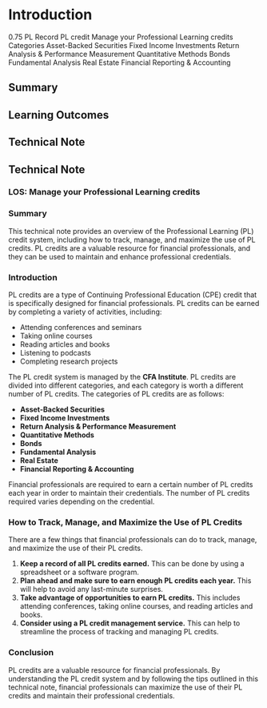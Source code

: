 # Introduction

0.75 PL Record PL credit Manage your Professional Learning credits Categories Asset-Backed Securities Fixed Income Investments Return Analysis & Performance Measurement Quantitative Methods Bonds Fundamental Analysis Real Estate Financial Reporting & Accounting

## Summary



## Learning Outcomes



## Technical Note

## Technical Note

### LOS: **Manage your Professional Learning credits**

### Summary

This technical note provides an overview of the Professional Learning (PL) credit system, including how to track, manage, and maximize the use of PL credits. PL credits are a valuable resource for financial professionals, and they can be used to maintain and enhance professional credentials.

### Introduction

PL credits are a type of Continuing Professional Education (CPE) credit that is specifically designed for financial professionals. PL credits can be earned by completing a variety of activities, including:

* Attending conferences and seminars
* Taking online courses
* Reading articles and books
* Listening to podcasts
* Completing research projects

The PL credit system is managed by the **CFA Institute**. PL credits are divided into different categories, and each category is worth a different number of PL credits. The categories of PL credits are as follows:

* **Asset-Backed Securities**
* **Fixed Income Investments**
* **Return Analysis & Performance Measurement**
* **Quantitative Methods**
* **Bonds**
* **Fundamental Analysis**
* **Real Estate**
* **Financial Reporting & Accounting**

Financial professionals are required to earn a certain number of PL credits each year in order to maintain their credentials. The number of PL credits required varies depending on the credential.

### How to Track, Manage, and Maximize the Use of PL Credits

There are a few things that financial professionals can do to track, manage, and maximize the use of their PL credits.

1. **Keep a record of all PL credits earned.** This can be done by using a spreadsheet or a software program.
2. **Plan ahead and make sure to earn enough PL credits each year.** This will help to avoid any last-minute surprises.
3. **Take advantage of opportunities to earn PL credits.** This includes attending conferences, taking online courses, and reading articles and books.
4. **Consider using a PL credit management service.** This can help to streamline the process of tracking and managing PL credits.

### Conclusion

PL credits are a valuable resource for financial professionals. By understanding the PL credit system and by following the tips outlined in this technical note, financial professionals can maximize the use of their PL credits and maintain their professional credentials.